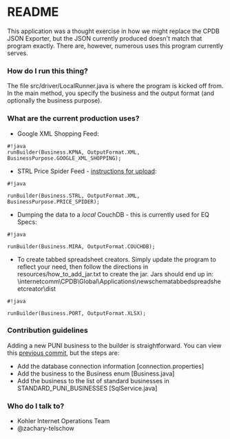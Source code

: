 # README #

This application was a thought exercise in how we might replace the CPDB JSON Exporter, but the JSON currently produced doesn't match that program exactly. There are, however, numerous uses this program currently serves.

### How do I run this thing? ###

The file src/driver/LocalRunner.java is where the program is kicked off from. In the main method, you specify the business and the output format (and optionally the business purpose). 

### What are the current production uses? ###

* Google XML Shopping Feed: 

```
#!java
runBuilder(Business.KPNA, OutputFormat.XML, BusinessPurpose.GOOGLE_XML_SHOPPING);

```
* STRL Price Spider Feed - [instructions for upload](https://basecamp.com/2912566/projects/10383996/messages/51828599): 

```
#!java

runBuilder(Business.STRL, OutputFormat.XML, BusinessPurpose.PRICE_SPIDER);
```
* Dumping the data to a *local* CouchDB - this is currently used for EQ Specs:

```
#!java

runBuilder(Business.MIRA, OutputFormat.COUCHDB);
```
* To create tabbed spreadsheet creators. Simply update the program to reflect your need, then follow the directions in resources/how_to_add_jar.txt to create the jar. Jars should end up in: 
\\internetcomm\CPDB\Global\Applications\newschematabbedspreadsheetcreator\dist

```
#!java

runBuilder(Business.PORT, OutputFormat.XLSX);
```

### Contribution guidelines ###

Adding a new PUNI business to the builder is straightforward. You can view this [previous commit](https://bitbucket.org/kohler_source/db-exporter/commits/6cc71dfcab009b56fd39cbe2cb184e9f99ef44e9), but the steps are:

* Add the database connection information [connection.properties]
* Add the business to the Business enum [Business.java]
* Add the business to the list of standard businesses in STANDARD_PUNI_BUSINESSES [SqlService.java]

### Who do I talk to? ###

* Kohler Internet Operations Team
* @zachary-telschow